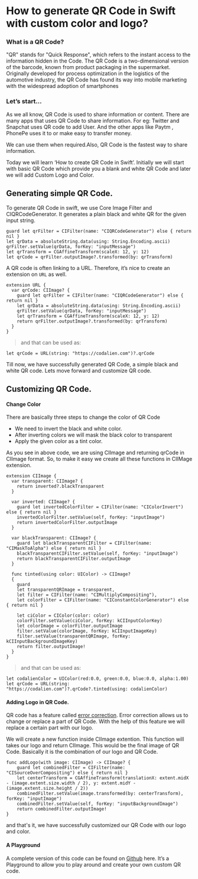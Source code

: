
# How to generate QR Code in Swift with custom color and logo?

### What is a QR Code?
"QR" stands for "Quick Response", which refers to the instant access to the information hidden in the Code. The QR Code is a two-dimensional version of the barcode, known from product packaging in the supermarket. Originally developed for process optimization in the logistics of the automotive industry, the QR Code has found its way into mobile marketing with the widespread adoption of smartphones

### Let’s start…
As we all know, QR Code is used to share information or content. There are many apps that uses QR Code to share information. For eg: Twitter and Snapchat uses QR code to add User. And the other apps like Paytm , PhonePe uses it to or make easy to transfer money. 

We can use them when required.Also, QR Code is the fastest way to share information. 

Today we will learn ‘How to create QR Code in Swift’. Initially we will start with basic QR Code which provide you a blank and white QR Code and later we will add Custom Logo and Color. 

## Generating simple QR Code.
To generate QR Code in swift, we use Core Image Filter and CIQRCodeGenerator. It generates a plain black and white QR for the given input string.

```
guard let qrFilter = CIFilter(name: "CIQRCodeGenerator") else { return nil }
let qrData = absoluteString.data(using: String.Encoding.ascii)        
qrFilter.setValue(qrData, forKey: "inputMessage")
let qrTransform = CGAffineTransform(scaleX: 12, y: 12)
let qrCode = qrFilter.outputImage?.transformed(by: qrTransform)
```
A QR code is often linking to a URL. Therefore, it’s nice to create an extension on `URL` as well.

```
extension URL {
  var qrCode: CIImage? {
    guard let qrFilter = CIFilter(name: "CIQRCodeGenerator") else { return nil }
    let qrData = absoluteString.data(using: String.Encoding.ascii)
    qrFilter.setValue(qrData, forKey: "inputMessage")
    let qrTransform = CGAffineTransform(scaleX: 12, y: 12)
    return qrFilter.outputImage?.transformed(by: qrTransform)
  }
}
```

> and that can be used as:
```
let qrCode = URL(string: "https://codalien.com")?.qrCode
```

Till now, we have successfully generated QR Code, a simple black and white QR code. Lets move forward and customize QR code.

## Customizing QR Code.
#### Change Color
There are basically three steps to change the color of QR Code
- We need to invert the black and white color. 
- After inverting colors we will mask the black color to transparent
- Apply the given color as a tint color.

As you see in above code, we are using CIImage and returning qrCode in CIImage format. So, to make it easy we create all these functions in CIIMage extension.

```
extension CIImage {
  var transparent: CIImage? {
    return inverted?.blackTransparent
  }

  var inverted: CIImage? {
    guard let invertedColorFilter = CIFilter(name: "CIColorInvert") else { return nil }
    invertedColorFilter.setValue(self, forKey: "inputImage")
    return invertedColorFilter.outputImage
  }

  var blackTransparent: CIImage? {
    guard let blackTransparentCIFilter = CIFilter(name: "CIMaskToAlpha") else { return nil }
    blackTransparentCIFilter.setValue(self, forKey: "inputImage")
    return blackTransparentCIFilter.outputImage
  }

  func tinted(using color: UIColor) -> CIImage?
  {
    guard
    let transparentQRImage = transparent,
    let filter = CIFilter(name: "CIMultiplyCompositing"),
    let colorFilter = CIFilter(name: "CIConstantColorGenerator") else { return nil }

    let ciColor = CIColor(color: color)
    colorFilter.setValue(ciColor, forKey: kCIInputColorKey)
    let colorImage = colorFilter.outputImage
    filter.setValue(colorImage, forKey: kCIInputImageKey)
    filter.setValue(transparentQRImage, forKey: kCIInputBackgroundImageKey)
    return filter.outputImage!
  }
}
```

> and that can be used as:

```
let codalienColor = UIColor(red:0.0, green:0.0, blue:0.0, alpha:1.00)
let qrCode = URL(string: "https://codalien.com")?.qrCode?.tinted(using: codalienColor)
```
#### Adding Logo in QR Code.
QR code has a feature called [error correction](https://www.qrcode.com/en/about/error_correction.html). Error correction allows us to change or replace a part of QR Code. With the help of this feature we will replace a certain part with our logo. 

We will create a new function inside CIImage extention. This function will takes our logo and return CIImage. This would be the final image of QR Code. Basically it is the combination of our logo and QR Code. 

```
func addLogo(with image: CIImage) -> CIImage? {
    guard let combinedFilter = CIFilter(name: "CISourceOverCompositing") else { return nil }
    let centerTransform = CGAffineTransform(translationX: extent.midX - (image.extent.size.width / 2), y: extent.midY - (image.extent.size.height / 2))
    combinedFilter.setValue(image.transformed(by: centerTransform), forKey: "inputImage")
    combinedFilter.setValue(self, forKey: "inputBackgroundImage")
    return combinedFilter.outputImage!
}
```

and that's it, we have successfully customized our QR Code with our logo and color.

#### A Playground
A complete version of this code can be found on [Github](https://github.com/iamsonumalik/CustomQRCodeGenrator) here. It’s a Playground to allow you to play around and create your own custom QR code.


